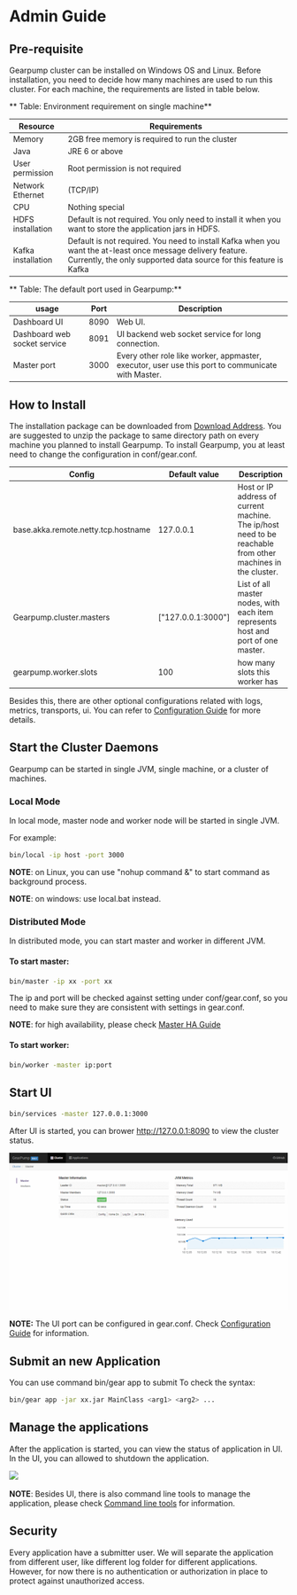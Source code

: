 # Admin Guide

## Pre-requisite

Gearpump cluster can be installed on Windows OS and Linux.
Before installation, you need to decide how many machines are used to run this cluster. For each machine, the requirements are listed in table below.

**  Table: Environment requirement on single machine**

Resource | Requirements
------------ | ---------------------------
Memory       | 2GB free memory is required to run the cluster
Java	       | JRE 6 or above
User permission | Root permission is not required
Network	Ethernet |(TCP/IP)
CPU	| Nothing special
HDFS installation	| Default is not required. You only need to install it when you want to store the application jars in HDFS.
Kafka installation |	Default is not required. You need to install Kafka when you want the at-least once message delivery feature. Currently, the only supported data source for this feature is Kafka 
	
**  Table: The default port used in Gearpump:**

| usage	| Port |	Description |
------------ | ---------------|------------
  Dashboard UI	| 8090	| Web UI. 
Dashboard web socket service |	8091 |	UI backend web socket service for long connection.
Master port |	3000 |	Every other role like worker, appmaster, executor, user use this port to communicate with Master.

## How to Install


The installation package can be downloaded from [Download Address](downloads/downloads/). You are suggested to unzip the package to same directory path on every machine you planned to install Gearpump.
To install Gearpump, you at least need to change the configuration in conf/gear.conf. 

Config	| Default value	| Description	
------------ | ---------------|------------
base.akka.remote.netty.tcp.hostname	| 127.0.0.1	 | Host or IP address of current machine. The ip/host need to be reachable from other machines in the cluster.	
Gearpump.cluster.masters |	["127.0.0.1:3000"] |	List of all master nodes, with each item represents host and port of one master. 
gearpump.worker.slots	 | 100 | how many slots this worker has
		
Besides this, there are other optional configurations related with logs, metrics, transports, ui. You can refer to [Configuration Guide](0.3/configuration_guide/) for more details.

## Start the Cluster Daemons

Gearpump can be started in single JVM, single machine, or a cluster of machines.

### Local Mode

In local mode, master node and worker node will be started in single JVM. 

For example:
```bash
bin/local -ip host -port 3000
```

**NOTE**: on Linux, you can use "nohup command &" to start command as background process.

**NOTE**: on windows: use local.bat instead.

### Distributed Mode

In distributed mode, you can start master and worker in different JVM. 

#### To start master:
```bash
bin/master -ip xx -port xx
```

The ip and port will be checked against setting under conf/gear.conf, so you need to make sure they are consistent with settings in gear.conf.

**NOTE**: for high availability, please check [Master HA Guide](high_availability_guide.md)

#### To start worker: 
```bash
bin/worker -master ip:port
```

## Start UI

```bash
bin/services -master 127.0.0.1:3000
```

After UI is started, you can brower http://127.0.0.1:8090 to view the cluster status.

![](img/dashboard.gif)

**NOTE:** The UI port can be configured in gear.conf. Check [Configuration Guide](0.3/configuration_guide) for information.

## Submit an new Application

You can use command bin/gear app to submit To check the syntax:

```bash
bin/gear app -jar xx.jar MainClass <arg1> <arg2> ...
```

## Manage the applications

After the application is started, you can view the status of application in UI. In the UI, you can allowed to shutdown the application. 

![](img/dashboard_3.png)

**NOTE**: Besides UI, there is also command line tools to manage the application, please check [Command line tools](documents/commandlinesyntax) for information.

## Security

Every application have a submitter user. We will separate the application from different user, like different log folder for different applications. However, for now there is no authentication or authorization in place to protect against unauthorized access. 

